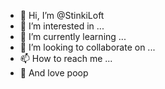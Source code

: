 - 👋 Hi, I’m @StinkiLoft
- 👀 I’m interested in ...
- 🌱 I’m currently learning ...
- 💞️ I’m looking to collaborate on ...
- 📫 How to reach me ...
- 💩 And love poop 

<!---
StinkiLoft/StinkiLoft is a ✨ special ✨ repository because its `README.md` (this file) appears on your GitHub profile.
You can click the Preview link to take a look at your changes.
--->
